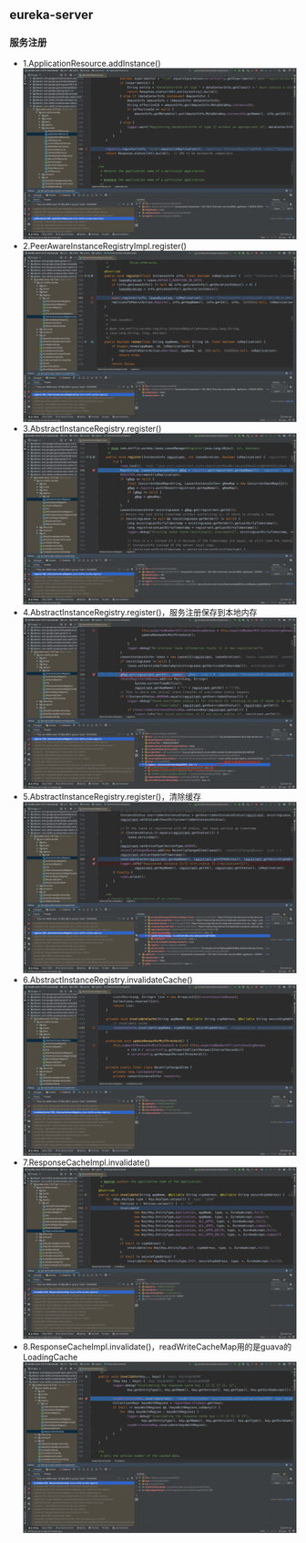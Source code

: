 ## eureka-server
### 服务注册
- 1.ApplicationResource.addInstance()
![image](./images/register/register01.png)
- 2.PeerAwareInstanceRegistryImpl.register()
![image](./images/register/register02.png)
- 3.AbstractInstanceRegistry.register()
![image](./images/register/register03.png)
- 4.AbstractInstanceRegistry.register()，服务注册保存到本地内存
![image](./images/register/register04.png)
- 5.AbstractInstanceRegistry.register()，清除缓存
![image](./images/register/register05.png)
- 6.AbstractInstanceRegistry.invalidateCache()
![image](./images/register/register06.png)
- 7.ResponseCacheImpl.invalidate()
![image](./images/register/register07.png)
- 8.ResponseCacheImpl.invalidate()，readWriteCacheMap用的是guava的LoadingCache
![image](./images/register/register08.png)
